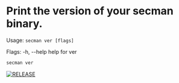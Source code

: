 # Print the version of your secman binary.

Usage:
  `secman ver [flags]`

Flags:
  -h, --help   help for ver

```sh
secman ver
```

[![RELEASE](https://img.shields.io/github/v/release/secman-team/secman?style=flat)](https://github.com/secman-team/secman/releases/latest)
